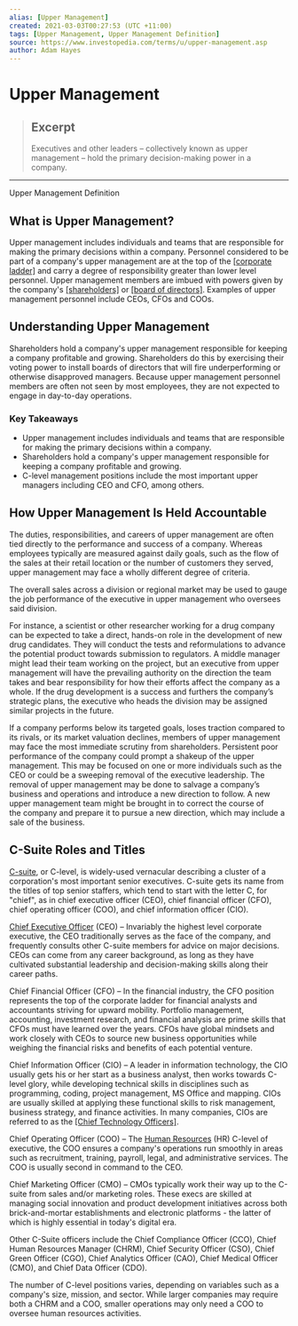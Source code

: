 ```yaml
---
alias: [Upper Management]
created: 2021-03-03T00:27:53 (UTC +11:00)
tags: [Upper Management, Upper Management Definition]
source: https://www.investopedia.com/terms/u/upper-management.asp
author: Adam Hayes
---
```


# Upper Management

> ## Excerpt
> Executives and other leaders – collectively known as upper management – hold the primary decision-making power in a company.

---

Upper Management Definition
## What is Upper Management?

Upper management includes individuals and teams that are responsible for making the primary decisions within a company. Personnel considered to be part of a company's upper management are at the top of the [[corporate ladder]](https://www.investopedia.com/terms/c/corporate-ladder.asp) and carry a degree of responsibility greater than lower level personnel. Upper management members are imbued with powers given by the company's [[shareholders]](https://www.investopedia.com/terms/s/shareholder.asp) or [[board of directors]](https://www.investopedia.com/terms/b/boardoftrustees.asp). Examples of upper management personnel include CEOs, CFOs and COOs.

## Understanding Upper Management

Shareholders hold a company's upper management responsible for keeping a company profitable and growing. Shareholders do this by exercising their voting power to install boards of directors that will fire underperforming or otherwise disapproved managers. Because upper management personnel members are often not seen by most employees, they are not expected to engage in day-to-day operations.

### Key Takeaways

-   Upper management includes individuals and teams that are responsible for making the primary decisions within a company.
-   Shareholders hold a company's upper management responsible for keeping a company profitable and growing.
-   C-level management positions include the most important upper managers including CEO and CFO, among others.

## How Upper Management Is Held Accountable

The duties, responsibilities, and careers of upper management are often tied directly to the performance and success of a company. Whereas employees typically are measured against daily goals, such as the flow of the sales at their retail location or the number of customers they served, upper management may face a wholly different degree of criteria.

The overall sales across a division or regional market may be used to gauge the job performance of the executive in upper management who oversees said division.

For instance, a scientist or other researcher working for a drug company can be expected to take a direct, hands-on role in the development of new drug candidates. They will conduct the tests and reformulations to advance the potential product towards submission to regulators. A middle manager might lead their team working on the project, but an executive from upper management will have the prevailing authority on the direction the team takes and bear responsibility for how their efforts affect the company as a whole. If the drug development is a success and furthers the company’s strategic plans, the executive who heads the division may be assigned similar projects in the future.

If a company performs below its targeted goals, loses traction compared to its rivals, or its market valuation declines, members of upper management may face the most immediate scrutiny from shareholders. Persistent poor performance of the company could prompt a shakeup of the upper management. This may be focused on one or more individuals such as the CEO or could be a sweeping removal of the executive leadership. The removal of upper management may be done to salvage a company’s business and operations and introduce a new direction to follow. A new upper management team might be brought in to correct the course of the company and prepare it to pursue a new direction, which may include a sale of the business.

## C-Suite Roles and Titles

[C-suite](https://www.investopedia.com/terms/c/c-suite.asp), or C-level, is widely-used vernacular describing a cluster of a corporation's most important senior executives. C-suite gets its name from the titles of top senior staffers, which tend to start with the letter C, for "chief", as in chief executive officer (CEO), chief financial officer (CFO), chief operating officer (COO), and chief information officer (CIO).

[Chief Executive Officer](https://www.investopedia.com/terms/c/ceo.asp) (CEO) – Invariably the highest level corporate executive, the CEO traditionally serves as the face of the company, and frequently consults other C-suite members for advice on major decisions. CEOs can come from any career background, as long as they have cultivated substantial leadership and decision-making skills along their career paths.

Chief Financial Officer (CFO) – In the financial industry, the CFO position represents the top of the corporate ladder for financial analysts and accountants striving for upward mobility. Portfolio management, accounting, investment research, and financial analysis are prime skills that CFOs must have learned over the years. CFOs have global mindsets and work closely with CEOs to source new business opportunities while weighing the financial risks and benefits of each potential venture.

Chief Information Officer (CIO) – A leader in information technology, the CIO usually gets his or her start as a business analyst, then works towards C-level glory, while developing technical skills in disciplines such as programming, coding, project management, MS Office and mapping. CIOs are usually skilled at applying these functional skills to risk management, business strategy, and finance activities. In many companies, CIOs are referred to as the [[Chief Technology Officers]](https://www.investopedia.com/terms/c/chief-technology-officer.asp).

Chief Operating Officer (COO) – The [Human Resources](https://www.investopedia.com/terms/h/humanresources.asp) (HR) C-level of executive, the COO ensures a company's operations run smoothly in areas such as recruitment, training, payroll, legal, and administrative services. The COO is usually second in command to the CEO.

Chief Marketing Officer (CMO) – CMOs typically work their way up to the C-suite from sales and/or marketing roles. These execs are skilled at managing social innovation and product development initiatives across both brick-and-mortar establishments and electronic platforms - the latter of which is highly essential in today's digital era.

Other C-Suite officers include the Chief Compliance Officer (CCO), Chief Human Resources Manager (CHRM), Chief Security Officer (CSO), Chief Green Officer (CGO), Chief Analytics Officer (CAO), Chief Medical Officer (CMO), and Chief Data Officer (CDO).

The number of C-level positions varies, depending on variables such as a company's size, mission, and sector. While larger companies may require both a CHRM and a COO, smaller operations may only need a COO to oversee human resources activities.
